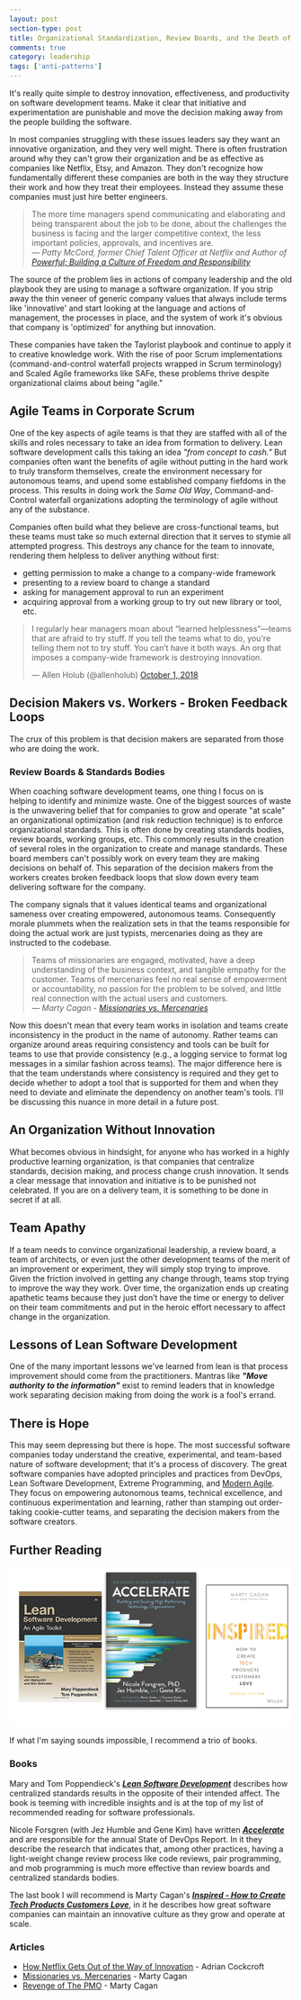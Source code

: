 ```yaml
---
layout: post
section-type: post
title: Organizational Standardization, Review Boards, and the Death of Innovation 
comments: true
category: leadership
tags: ['anti-patterns']
---
```


It's really quite simple to destroy innovation, effectiveness, and productivity on software development teams. Make it clear that initiative and experimentation are punishable and move the decision making away from the people building the software.

In most companies struggling with these issues leaders say they want an innovative organization, and they very well might. There is often frustration around why they can't grow their organization and be as effective as companies like Netflix, Etsy, and Amazon. They don't recognize how fundamentally different these companies are both in the way they structure their work and how they treat their employees. Instead they assume these companies must just hire better engineers.

> The more time managers spend communicating and elaborating and being transparent about the job to be done, about the challenges the business is facing and the larger competitive context, the less important policies, approvals, and incentives are.    
> _&mdash; Patty McCord, former Chief Talent Officer at Netflix and Author of [Powerful; Building a Culture of Freedom and Responsibility](https://www.amazon.com/Powerful-Building-Culture-Freedom-Responsibility/dp/1939714095)_

The source of the problem lies in actions of company leadership and the old playbook they are using to manage a software organization. If you strip away the thin veneer of generic company values that always include terms like 'innovative' and start looking at the language and actions of management, the processes in place, and the system of work it's obvious that company is 'optimized' for anything but innovation.

These companies have taken the Taylorist playbook and continue to apply it to creative knowledge work. With the rise of poor Scrum implementations (command-and-control waterfall projects wrapped in Scrum terminology) and Scaled Agile frameworks like SAFe, these problems thrive despite organizational claims about being "agile." 

## Agile Teams in Corporate Scrum
One of the key aspects of agile teams is that they are staffed with all of the skills and roles necessary to take an idea from formation to delivery. Lean software development calls this taking an idea _"from concept to cash."_ But companies often want the benefits of agile without putting in the hard work to truly transform themselves, create the environment necessary for autonomous teams, and upend some established company fiefdoms in the process. This results in doing work the _Same Old Way_, Command-and-Control waterfall organizations adopting the terminology of agile without any of the substance. 

Companies often build what they believe are cross-functional teams, but these teams must take so much external direction that it serves to stymie all attempted progress. This destroys any chance for the team to innovate, rendering them helpless to deliver anything without first:
* getting permission to make a change to a company-wide framework
* presenting to a review board to change a standard
* asking for management approval to run an experiment  
* acquiring approval from a working group to try out new library or tool, etc.

<blockquote class="twitter-tweet" data-lang="en"><p lang="en" dir="ltr">I regularly hear managers moan about “learned helplessness”—teams that are afraid to try stuff. If you tell the teams what to do, you&#39;re telling them not to try stuff. You can’t have it both ways. An org that imposes a company-wide framework is destroying innovation.</p>&mdash; Allen Holub (@allenholub) <a href="https://twitter.com/allenholub/status/1046791808129282048?ref_src=twsrc%5Etfw">October 1, 2018</a></blockquote>
<script async src="https://platform.twitter.com/widgets.js" charset="utf-8"></script>


## Decision Makers vs. Workers - Broken Feedback Loops
The crux of this problem is that decision makers are separated from those who are doing the work. 

### Review Boards & Standards Bodies
When coaching software development teams, one thing I focus on is helping to identify and minimize waste. One of the biggest sources of waste is the unwavering belief that for companies to grow and operate "at scale" an organizational optimization (and risk reduction technique) is to enforce organizational standards. This is often done by creating standards bodies, review boards, working groups, etc. This commonly results in the creation of several roles in the organization to create and manage standards. These board members can't possibly work on every team they are making decisions on behalf of. This separation of the decision makers from the workers creates broken feedback loops that slow down every team delivering software for the company.  

The company signals that it values identical teams and organizational sameness over creating empowered, autonomous teams. Consequently morale plummets when the realization sets in that the teams responsible for doing the actual work are just typists, mercenaries doing as they are instructed to the codebase. 

> Teams of missionaries are engaged, motivated, have a deep understanding of the business context, and tangible empathy for the customer. Teams of mercenaries feel no real sense of empowerment or accountability, no passion for the problem to be solved, and little real connection with the actual users and customers.     
> _&mdash; Marty Cagan - [Missionaries vs. Mercenaries](https://svpg.com/missionaries-vs-mercenaries/)_

Now this doesn't mean that every team works in isolation and teams create inconsistency in the product in the name of autonomy. Rather teams can organize around areas requiring consistency and tools can be built for teams to use that provide consistency (e.g., a logging service to format log messages in a similar fashion across teams). The major difference here is that the team understands where consistency is required and they get to decide whether to adopt a tool that is supported for them and when they need to deviate and eliminate the dependency on another team's tools. I'll be discussing this nuance in more detail in a future post.

## An Organization Without Innovation
What becomes obvious in hindsight, for anyone who has worked in a highly productive learning organization, is that companies that centralize standards, decision making, and process change crush innovation. It sends a clear message that innovation and initiative is to be punished not celebrated. If you are on a delivery team, it is something to be done in secret if at all.

## Team Apathy
If a team needs to convince organizational leadership, a review board, a team of architects, or even just the other development teams of the merit of an improvement or experiment, they will simply stop trying to improve. Given the friction involved in getting any change through, teams stop trying to improve the way they work. Over time, the organization ends up creating apathetic teams because they just don’t have the time or energy to deliver on their team commitments and put in the heroic effort necessary to affect change in the organization.

## Lessons of Lean Software Development
One of the many important lessons we've learned from lean is that process improvement should come from the practitioners. Mantras like **_"Move authority to the information"_** exist to remind leaders that in knowledge work separating decision making from doing the work is a fool's errand. 

## There is Hope
This may seem depressing but there is hope. The most successful software companies today understand the creative, experimental, and team-based nature of software development; that it's a process of discovery. The great software companies have adopted principles and practices from DevOps, Lean Software Development, Extreme Programming, and [Modern Agile](http://www.modernagile.org). They focus on empowering autonomous teams, technical excellence, and continuous experimentation and learning, rather than stamping out order-taking cookie-cutter teams, and separating the decision makers from the software creators.

## Further Reading
<img src="/img/book-trio-small.png" alt="books about high quality teams" class="img-responsive" />

If what I'm saying sounds impossible, I recommend a trio of books. 

### Books 
Mary and Tom Poppendieck's _**[Lean Software Development](https://www.amazon.com/Lean-Software-Development-Agile-Toolkit/dp/0321150783)**_ describes how centralized standards results in the opposite of their intended affect. The book is teeming with incredible insights and is at the top of my list of recommended reading for software professionals.

Nicole Forsgren (with Jez Humble and Gene Kim) have written _**[Accelerate](https://www.amazon.com/Accelerate-Software-Performing-Technology-Organizations/dp/1942788339)**_ and are responsible for the annual State of DevOps Report. In it they describe the research that indicates that, among other practices, having a light-weight change review process like code reviews, pair programming, and mob programming is much more effective than review boards and centralized standards bodies. 

The last book I will recommend is Marty Cagan's _**[Inspired - How to Create Tech Products Customers Love](https://www.amazon.com/INSPIRED-Create-Tech-Products-Customers/dp/1119387507/)**_, in it he describes how great software companies can maintain an innovative culture as they grow and operate at scale. 

### Articles

* [How Netflix Gets Out of the Way of Innovation](http://perfcap.blogspot.com/2011/12/how-netflix-gets-out-of-way-of.html) - Adrian Cockcroft
* [Missionaries vs. Mercenaries](https://svpg.com/missionaries-vs-mercenaries/) - Marty Cagan
* [Revenge of The PMO](https://svpg.com/revenge-of-the-pmo/) - Marty Cagan

